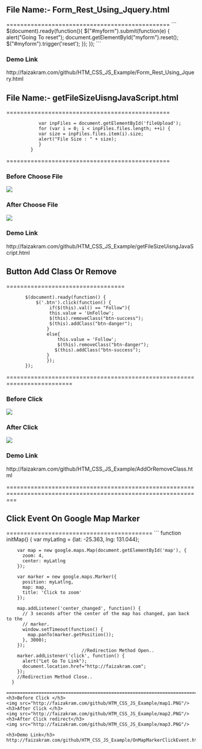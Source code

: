 
<h2>File Name:- Form_Rest_Using_Jquery.html</h2>
===============================================
```
$(document).ready(function(){
  	$("#myform").submit(function(e) {
  		alert("Going To reset");
		document.getElementById("myform").reset();
  		$("#myform").trigger('reset');
  	});
 });
```
  <h3>Demo Link</h3>
http://faizakram.com/github/HTM_CSS_JS_Example/Form_Rest_Using_Jquery.html
  

<h2>File Name:- getFileSizeUisngJavaScript.html</h2>

===============================================
```	function fileUpload() {
   		 	var inpFiles = document.getElementById('fileUpload');
  			for (var i = 0; i < inpFiles.files.length; ++i) {
    		var size = inpFiles.files.item(i).size;
    		alert("File Size : " + size);
			}
 		 }
```
  ===============================================
  <h3>Before Choose File</h3>
  <img src="http://faizakram.com/github/HTM_CSS_JS_Example/filesize.PNG"/>
  <h3>After Choose File</h3>
  <img src="http://faizakram.com/github/HTM_CSS_JS_Example/filesize2.PNG"/>
  <h3>Demo Link</h3>
  http://faizakram.com/github/HTM_CSS_JS_Example/getFileSizeUisngJavaScript.html
  
  <h2>Button Add Class Or Remove</h2>
  ==================================
  
 ```
		$(document).ready(function() {
    		$('.btn').click(function() {
    			 if($(this).val() == "Follow"){
       			 this.value = 'UnFollow';
       			 $(this).removeClass("btn-success");
        		 $(this).addClass("btn-danger");
       			}
       			else{
       				this.value = 'Follow';
       				$(this).removeClass("btn-danger");
        		   $(this).addClass("btn-success");
       			}
    			});
		});

```
=========================================================================
<h3>Before Click </h3>
<img src="http://faizakram.com/github/HTM_CSS_JS_Example/buttonHome.PNG"/>
<h3>After Click </h3>
<img src="http://faizakram.com/github/HTM_CSS_JS_Example/buttonHome2.PNG"/>
<h3>Demo Link</h3>
http://faizakram.com/github/HTM_CSS_JS_Example/AddOrRemoveClass.html

===============================================================================================================


<h2>Click Event On Google Map Marker</h2>
==========================================
```
	function initMap() {
        var myLatlng = {lat: -25.363, lng: 131.044};
 
        var map = new google.maps.Map(document.getElementById('map'), {
          zoom: 4,
          center: myLatlng
        });
 
        var marker = new google.maps.Marker({
          position: myLatlng,
          map: map,
          title: 'Click to zoom'
        });
 
        map.addListener('center_changed', function() {
          // 3 seconds after the center of the map has changed, pan back to the
          // marker.
          window.setTimeout(function() {
            map.panTo(marker.getPosition());
          }, 3000);
        });
                                //Redirection Method Open..
        marker.addListener('click', function() {
          alert("Let Go To Link");
          document.location.href="http://faizakram.com";
        });
        //Redirection Method Close..
      }
```
================================================================================================
<h3>Before Click </h3>
<img src="http://faizakram.com/github/HTM_CSS_JS_Example/map1.PNG"/>
<h3>After Click </h3>
<img src="http://faizakram.com/github/HTM_CSS_JS_Example/map2.PNG"/>
<h3>After Click redirect</h3>
<img src="http://faizakram.com/github/HTM_CSS_JS_Example/map3.PNG"/>

<h3>Demo Link</h3>
http://faizakram.com/github/HTM_CSS_JS_Example/OnMapMarkerClickEvent.html

